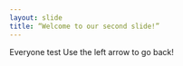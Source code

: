 ```yaml
---
layout: slide
title: “Welcome to our second slide!”
---
```

Everyone test
Use the left arrow to go back!
